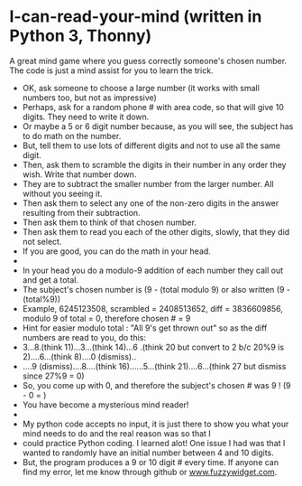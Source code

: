 # I-can-read-your-mind   (written in Python 3, Thonny)
A great mind game where you guess correctly someone's chosen number.  
The code is just a mind assist for you to learn the trick.

-  OK, ask someone to choose a large number (it works with small numbers too, but not as impressive)
-  Perhaps, ask for a random phone # with area code, so that will give 10 digits.  They need to write it down.
-  Or maybe a 5 or 6 digit number because, as you will see, the subject has to do math on the number.
-  But, tell them to use lots of different digits and not to use all the same digit.
-  Then, ask them to scramble the digits in their number in any order they wish.  Write that number down.
-  They are to subtract the smaller number from the larger number. All without you seeing it.
-  Then ask them to select any one of the non-zero digits in the answer resulting from their subtraction.
-  Then ask them to think of that chosen number.
-  Then ask them to read you each of the other digits, slowly, that they did not select. 
-  If you are good, you can do the math in your head.
- 
-  In your head you do a modulo-9 addition of each number they call out and get a total.
-  The subject's chosen number is (9 - (total modulo 9) or also written (9 - (total%9))
-  Example,   6245123508, scrambled = 2408513652, diff = 3836609856, modulo 9 of total = 0, therefore chosen # = 9
-  Hint for easier modulo total : "All 9's get thrown out" so as the diff numbers are read to you, do this:
-  3...8.(think 11)...3...(think 14)...6 .(think 20 but convert to 2 b/c 20%9 is 2)....6...(think 8)....0 (dismiss)..
-  ....9 (dismiss)....8....(think 16)......5...(think 21)....6...(think 27 but dismiss since 27%9 = 0)
-  So, you come up with 0, and therefore the subject's chosen # was 9 !   (9 - 0 = )
-  You have become a mysterious mind reader!
-  
-  My python code accepts no input, it is just there to show you what your mind needs to do and the real reason was so that I 
-  could practice Python coding.  I learned alot!   One issue I had was that I wanted to randomly have an initial number between 4 and 10 digits.
-  But, the program produces a 9 or 10 digit # every time.  If anyone can find my error, let me know through github or www.fuzzywidget.com.
